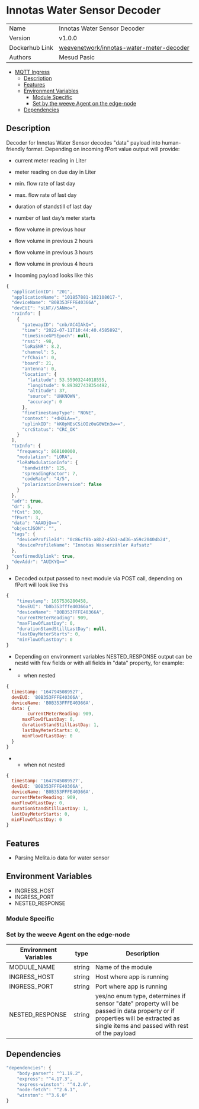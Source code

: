 # Innotas Water Sensor Decoder

|  |  |
| --- | --- |
| Name | Innotas Water Sensor Decoder |
| Version | v1.0.0 |
| Dockerhub Link | [weevenetwork/innotas-water-meter-decoder](https://hub.docker.com/r/weevenetwork/innotas-water-meter-decoder) |
| Authors | Mesud Pasic |

- [MQTT Ingress](#mcclimate-decoder)
  - [Description](#description)
  - [Features](#features)
  - [Environment Variables](#environment-variables)
    - [Module Specific](#module-specific)
    - [Set by the weeve Agent on the edge-node](#set-by-the-weeve-agent-on-the-edge-node)
  - [Dependencies](#dependencies)

## Description

Decoder for Innotas Water Sensor decodes "data" payload into human-friendly format. Depending on incoming fPort value output will provide:

- current meter reading in Liter
- meter reading on due day in Liter
- min. flow rate of last day
- max. flow rate of last day
- duration of standstill of last day
- number of last day’s meter starts
- flow volume in previous hour
- flow volume in previous 2 hours
- flow volume in previous 3 hours
- flow volume in previous 4 hours

- Incoming payload looks like this

```js
{
  "applicationID": "201",
  "applicationName": "101857881-102108017-",
  "deviceName": "B0B353FFFE40366A",
  "devEUI": "sLNT//5ANmo=",
  "rxInfo": [
    {
      "gatewayID": "cnb/AC4IAkQ=",
      "time": "2022-07-11T10:44:40.458589Z",
      "timeSinceGPSEpoch": null,
      "rssi": -98,
      "loRaSNR": 8.2,
      "channel": 5,
      "rfChain": 0,
      "board": 21,
      "antenna": 0,
      "location": {
        "latitude": 53.55903244018555,
        "longitude": 9.893827438354492,
        "altitude": 37,
        "source": "UNKNOWN",
        "accuracy": 0
      },
      "fineTimestampType": "NONE",
      "context": "+dHXLA==",
      "uplinkID": "kK0pNEsCSiOIz0uG0WEn3w==",
      "crcStatus": "CRC_OK"
    }
  ],
  "txInfo": {
    "frequency": 868100000,
    "modulation": "LORA",
    "loRaModulationInfo": {
      "bandwidth": 125,
      "spreadingFactor": 7,
      "codeRate": "4/5",
      "polarizationInversion": false
    }
  },
  "adr": true,
  "dr": 5,
  "fCnt": 300,
  "fPort": 3,
  "data": "AAADjQ==",
  "objectJSON": "",
  "tags": {
    "deviceProfileId": "0c86cf8b-a8b2-45b1-ad36-a59c20404b24",
    "deviceProfileName": "Innotas Wasserzähler Aufsatz"
  },
  "confirmedUplink": true,
  "devAddr": "AUIKYQ=="
}
```

- Decoded output passed to next module via POST call, depending on fPort will look like this

```js
{
	"timestamp": 1657536280458,
	"devEUI": "b0b353fffe40366a",
	"deviceName": "B0B353FFFE40366A",
	"currentMeterReading": 909,
	"maxFlowOfLastDay": 0,
	"durationStandStillLastDay": null,
	"lastDayMeterStarts": 0,
	"minFlowOfLastDay": 0
}

```

- Depending on environment variables NESTED_RESPONSE output can be nestd with few fields or with all fields in "data" property, for example:
- - when nested

```js
{
  timestamp: '1647945089527',
  devEUI: 'B0B353FFFE40366A',
  deviceName: 'B0B353FFFE40366A',
  data: {
    	currentMeterReading: 909,
      maxFlowOfLastDay: 0,
      durationStandStillLastDay: 1,
      lastDayMeterStarts: 0,
      minFlowOfLastDay: 0
  }
}
```

- - when not nested

```js
{
  timestamp: '1647945089527',
  devEUI: 'B0B353FFFE40366A',
  deviceName: 'B0B353FFFE40366A',
  currentMeterReading: 909,
  maxFlowOfLastDay: 0,
  durationStandStillLastDay: 1,
  lastDayMeterStarts: 0,
  minFlowOfLastDay: 0
}
```

## Features

- Parsing Melita.io data for water sensor

## Environment Variables

- INGRESS_HOST
- INGRESS_PORT
- NESTED_RESPONSE

### Module Specific

### Set by the weeve Agent on the edge-node

| Environment Variables | type | Description |
| --- | --- | --- |
| MODULE_NAME | string | Name of the module |
| INGRESS_HOST | string | Host where app is running |
| INGRESS_PORT | string | Port where app is running |
| NESTED_RESPONSE | string | yes/no enum type, determines if sensor "date" property will be passed in data property or if properties will be extracted as single items and passed with rest of the payload |

## Dependencies

```js
"dependencies": {
    "body-parser": "^1.19.2",
    "express": "^4.17.3",
    "express-winston": "^4.2.0",
    "node-fetch": "^2.6.1",
    "winston": "^3.6.0"
}
```

